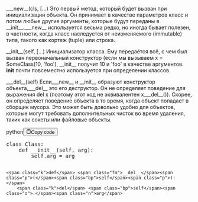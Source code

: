 <p>&#95;&#95;_new&#95;&#95;(cls, [...)
    Это первый метод, который будет вызван при инициализации объекта. 
    Он принимает в качестве параметров класс и потом любые другие аргументы, 
    которые будут переданы в &#95;&#95;init&#95;&#95;.&#95;&#95;_new&#95;&#95; используется весьма редко, но иногда бывает полезен, 
    в частности, когда класс наследуется от неизменяемого (immutable) типа, такого как 
    кортеж (tuple) или строка.</p>
<p>&#95;&#95;init&#95;&#95;(self, [...)
    Инициализатор класса. Ему передаётся всё, с чем был вызван первоначальный конструктор 
    (если мы вызываем x = SomeClass(10, 'foo'), &#95;&#95;init&#95;&#95; получит 10 и 'foo' в качестве аргументов. 
    <strong>init</strong> почти повсеместно используется при определении классов.</p>
<p>&#95;&#95;_del&#95;&#95;(self)
    Если&#95;&#95;_new&#95;&#95; и &#95;&#95;init&#95;&#95; образуют конструктор объекта,&#95;&#95;_del&#95;&#95; это его деструктор. 
    Он не определяет поведение для выражения del x (поэтому этот код не эквивалентен x&#95;&#95;_del&#95;&#95;()). 
    Скорее, он определяет поведение объекта в то время, когда объект попадает в сборщик мусора. 
    Это может быть довольно удобно для объектов, которые могут требовать дополнительных чисток 
    во время удаления, таких как сокеты или файловые объекты.</p>
<div class="code-element"><div class="lang-line"><text>python</text><button class="copy-button" id="code163b" onclick="copyCode(code163, code163b)"><svg stroke="currentColor" fill="none" stroke-width="2" viewBox="0 0 24 24" stroke-linecap="round" stroke-linejoin="round" class="h-4 w-4" height="1em" width="1em" xmlns="http://www.w3.org/2000/svg"><path d="M16 4h2a2 2 0 0 1 2 2v14a2 2 0 0 1-2 2H6a2 2 0 0 1-2-2V6a2 2 0 0 1 2-2h2"></path><rect x="8" y="2" width="8" height="4" rx="1" ry="1"></rect></svg><text>Copy code</text></button></div><div class="code" id="code163"><div class="highlight"><pre><span></span><span class="k">class</span> <span class="nc">Class</span><span class="p">:</span>
    <span class="k">def</span> <span class="fm">__init__</span><span class="p">(</span><span class="bp">self</span><span class="p">,</span> <span class="n">arg</span><span class="p">):</span>
        <span class="bp">self</span><span class="o">.</span><span class="n">arg</span> <span class="o">=</span> <span class="n">arg</span>

    <span class="k">def</span> <span class="fm">__del__</span><span class="p">(</span><span class="bp">self</span><span class="p">):</span>
        <span class="k">del</span> <span class="bp">self</span><span class="o">.</span><span class="n">arg</span>
</pre></div></div></div>